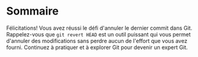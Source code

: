 # Sommaire

Félicitations! Vous avez réussi le défi d'annuler le dernier commit dans Git. Rappelez-vous que `git revert HEAD` est un outil puissant qui vous permet d'annuler des modifications sans perdre aucun de l'effort que vous avez fourni. Continuez à pratiquer et à explorer Git pour devenir un expert Git.
